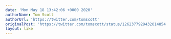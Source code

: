 ```yaml
---
date: 'Mon May 18 13:42:06 +0000 2020'
authorName: Tom Scott
authorUrl: 'https://twitter.com/tomscott'
originalPost: 'https://twitter.com/tomscott/status/1262377929432014854'
layout: like
---
```

